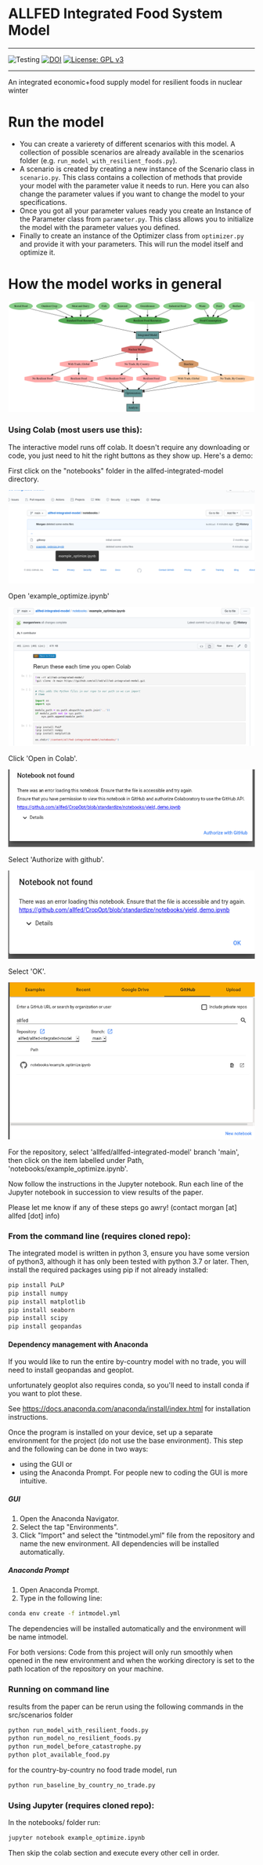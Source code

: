 # ALLFED Integrated Food System Model

---
![Testing](https://github.com/allfed/allfed-integrated-model/actions/workflows/testing.yml/badge.svg)
[![DOI](https://zenodo.org/badge/380878388.svg)](https://zenodo.org/badge/latestdoi/380878388)
[![License: GPL v3](https://img.shields.io/badge/License-GPLv3-blue.svg)](https://www.gnu.org/licenses/gpl-3.0)

---
An integrated economic+food supply model for resilient foods in nuclear winter

# Run the model

* You can create a varierety of different scenarios with this model. A collection of possible scenarios are already available in the scenarios folder (e.g. `run_model_with_resilient_foods.py`).
* A scenario is created by creating a new instance of the Scenario class in `scenario.py`. This class contains a collection of methods that provide your model with the parameter value it needs to run. Here you can also change the parameter values if you want to change the model to your specifications.
* Once you got all your parameter values ready you create an Instance of the Parameter class from `parameter.py`. This class allows you to initialize the model with the parameter values you defined.
* Finally to create an instance of the Optimizer class from `optimizer.py` and provide it with your parameters. This will run the model itself and optimize it.

# How the model works in general

![Flow Chart](https://raw.githubusercontent.com/allfed/allfed-integrated-model/main/docs/overview.png)

### Using Colab (most users use this):
The interactive model runs off colab. It doesn't require any downloading or code, you just need to hit the right buttons as they show up. Here's a demo:

First click on the "notebooks" folder in the allfed-integrated-model directory.

![step2](https://raw.githubusercontent.com/allfed/allfed-integrated-model/main/docs/step2.png)

Open 'example_optimize.ipynb'

![step3](https://raw.githubusercontent.com/allfed/allfed-integrated-model/main/docs/step3.png)

Click 'Open in Colab'.

![step4](https://raw.githubusercontent.com/allfed/allfed-integrated-model/main/docs/step4.png)

Select 'Authorize with github'.

![step5](https://raw.githubusercontent.com/allfed/allfed-integrated-model/main/docs/step5.png)

Select 'OK'.

![step6](https://raw.githubusercontent.com/allfed/allfed-integrated-model/main/docs/step6.png)

For the repository, select 'allfed/allfed-integrated-model' branch 'main', then click on the item labelled under Path, 'notebooks/example_optimize.ipynb'.

Now follow the instructions in the Jupyter notebook. Run each line of the Jupyter notebook in succession to view results of the paper.

Please let me know if any of these steps go awry! (contact morgan [at] allfed [dot] info)

### From the command line (requires cloned repo):
The integrated model is written in python 3, ensure you have some version of python3, although it has only been tested with python 3.7 or later. Then, install the required packages using pip if not already installed:

```bash
pip install PuLP
pip install numpy
pip install matplotlib
pip install seaborn
pip install scipy
pip install geopandas
```
#### Dependency management with Anaconda

If you would like to run the entire by-country model with no trade, you will need to install geopandas and geoplot.

unfortunately geoplot also requires conda, so you'll need to install conda if you want to plot these.

See https://docs.anaconda.com/anaconda/install/index.html for installation instructions.

Once the program is installed on your device, set up a separate environment for the project
(do not use the base environment). This step and the following can be done in two ways:
- using the GUI or
- using the Anaconda Prompt.
For people new to coding the GUI is more intuitive.

##### GUI
1. Open the Anaconda Navigator.
2. Select the tap "Environments".
3. Click "Import" and select the "tintmodel.yml" file from the repository and name the new
    environment. All dependencies will be installed automatically.

##### Anaconda Prompt
1. Open Anaconda Prompt.
2. Type in the following line:
```bash
conda env create -f intmodel.yml
```
The dependencies will be installed automatically and the environment will be name intmodel.

For both versions: Code from this project will only run smoothly when opened in the new
environment and when the working directory is set to the path location of the repository on
your machine.

### Running on command line

results from the paper can be rerun using the following commands in the src/scenarios folder

```bash
python run_model_with_resilient_foods.py
python run_model_no_resilient_foods.py
python run_model_before_catastrophe.py
python plot_available_food.py
```

for the country-by-country no food trade model, run
```bash
python run_baseline_by_country_no_trade.py
```

### Using Jupyter (requires cloned repo):
In the notebooks/ folder run:

```bash
jupyter notebook example_optimize.ipynb
```

Then skip the colab section and execute every other cell in order.
